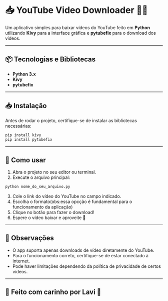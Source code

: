 
# 📥 YouTube Video Downloader 🎥✨

Um aplicativo simples para baixar vídeos do YouTube feito em **Python** utilizando **Kivy** para a interface gráfica e **pytubefix** para o download dos vídeos.

---

## 📦 Tecnologias e Bibliotecas

- **Python 3.x**
- **Kivy**
- **pytubefix**

---

## 📥 Instalação

Antes de rodar o projeto, certifique-se de instalar as bibliotecas necessárias:

```bash
pip install kivy
pip install pytubefix
```

---

## 🚀 Como usar

1. Abra o projeto no seu editor ou terminal.
2. Execute o arquivo principal:

```bash
python nome_do_seu_arquivo.py
```

3. Cole o link do vídeo do YouTube no campo indicado.
4. Escolha o formato(obs:essa opcção é fundamental para o funcionamento da aplicação)
5. Clique no botão para fazer o download!
6. Espere o vídeo baixar e aproveite 🎉

---

## 📌 Observações

- O app suporta apenas downloads de vídeo diretamente do YouTube.
- Para o funcionamento correto, certifique-se de estar conectado à internet.
- Pode haver limitações dependendo da política de privacidade de certos vídeos.

---

## 📱 Feito com carinho por Lavi 💖
